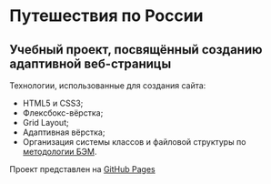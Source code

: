 # Путешествия по России

## Учебный проект, посвящённый созданию адаптивной веб-страницы

Технологии, использованные для создания сайта:
* HTML5 и CSS3;
* Флексбокс-вёрстка;
* Grid Layout;
* Адаптивная вёрстка;
* Организация системы классов и файловой структуры по [методологии БЭМ](https://ru.bem.info/methodology/quick-start/).

Проект представлен на [GitHub Pages]()